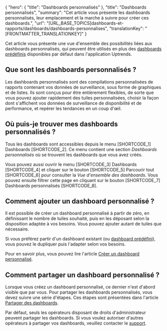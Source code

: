 {
  "hero": {
    "title": "Dashboards personnalisés"
  },
  "title": "Dashboards personnalisés",
  "summary": "Cet article vous présente les dashboards personnalisés, leur emplacement et la marche à suivre pour créer ces dashboards.",
  "url": "[URL_BASE_TOPICS]dashboards-et-rapports/dashboards/dashboards-personnalises",
  "translationKey": "[FRONTMATTER_TRANSLATIONKEY]"
}

Cet article vous présente une vue d'ensemble des possibilités liées aux dashboards personnalisés, qui peuvent être utilisés en plus des [dashboards prédéfinis]([LINK_URL_1]) disponibles par défaut dans l'application Uptrends.

## Que sont les dashboards personnalisés ?

Les dashboards personnalisés sont des compilations personnalisées de rapports contenant vos données de surveillance, sous forme de graphiques et de listes. Ils sont conçus pour être entièrement flexibles, de sorte que vous pouvez ajouter rapidement des tuiles personnalisées, choisir la façon dont s'affichent vos données de surveillance de disponibilité et de performance, et repérer les tendances en un coup d'œil.

## Où puis-je trouver mes dashboards personnalisés ?

Tous les dashboards sont accessibles depuis le menu [SHORTCODE_1] Dashboards [SHORTCODE_2]. Ce menu contient une section *Dashboards personnalisés* où se trouvent les dashboards que vous avez créés.

Vous pouvez aussi ouvrir le menu [SHORTCODE_3] Dashboards [SHORTCODE_4] et cliquer sur le bouton [SHORTCODE_5] Parcourir tout [SHORTCODE_6] pour consulter la *Vue d'ensemble des dashboards*. Vous pouvez ensuite filtrer cette page en cliquant sur le bouton [SHORTCODE_7] Dashboards personnalisés [SHORTCODE_8].

## Comment ajouter un dashboard personnalisé ?

Il est possible de créer un dashboard personnalisé à partir de zéro, en définissant le nombre de tuiles souhaité, puis en les déposant selon la disposition adaptée à vos besoins. Vous pouvez ajouter autant de tuiles que nécessaire.

Si vous préférez partir d'un dashboard existant (ou [dashboard prédéfini]([LINK_URL_2])), vous pouvez le dupliquer puis l'adapter selon vos besoins.

Pour en savoir plus, vous pouvez lire l'article [Créer un dashboard personnalisé]([LINK_URL_3]).

## Comment partager un dashboard personnalisé ?

Lorsque vous créez un dashboard personnalisé, ce dernier n'est d'abord visible que par vous. Pour partager les dashboards personnalisés, vous devez suivre une série d'étapes. Ces étapes sont présentées dans l'article [Partager des dashboards]([LINK_URL_4]).

Par défaut, seuls les opérateurs disposant de droits d'administrateur peuvent partager les dashboards. Si vous voulez autoriser d'autres opérateurs à partager vos dashboards, veuillez contacter le [support]([LINK_URL_5]).